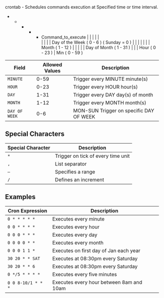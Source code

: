 crontab - Schedules commands execution at Specified time or time interval.



*    *    *   *    *  Command_to_execute
|    |    |    |   |       
|    |    |    |    Day of the Week ( 0 - 6 ) ( Sunday = 0 )
|    |    |    |
|    |    |    Month ( 1 - 12 )
|    |    |
|    |    Day of Month ( 1 - 31 )
|    |
|    Hour ( 0 - 23 )
|
Min ( 0 - 59 )

| Field         | Allowed Values |  Description                            |
|---------------|----------------|-----------------------------------------|
| `MINUTE`      | 0-59           | Trigger every MINUTE minute(s)          |
| `HOUR`        | 0-23           | Trigger every HOUR hour(s)              |
| `DAY`         | 1-31           | Trigger every DAY day(s) of month       |
| `MONTH`       | 1-12           | Trigger every MONTH month(s)            |
| `DAY OF WEEK` | 0-6            | MON-SUN Trigger on specific DAY OF WEEK |

## Special Characters

| Special Character | Description |
| --- | --- |
| `*` | Trigger on tick of every time unit |
| `,` | List separator |
| `–` | Specifies a range |
| `/` | Defines an increment |

## Examples

| Cron Expression | Description |
| --- | --- |
| `0 * * * * *` | Executes every minute |
| `0 0 * * * *` | Executes every hour |
| `0 0 0 * * *` | Executes every day |
| `0 0 0 0 * *` | Executes every month |
| `0 0 0 1 1 *` | Executes on first day of Jan each year |
| `30 20 * * SAT` | Executes at 08:30pm every Saturday |
| `30 20 * * 6` | Executes at 08:30pm every Saturday |
| `0 */5 * * * *` | Executes every five minutes |
| `0 0 8-10/1 * * *` | Executes every hour between 8am and 10am |
